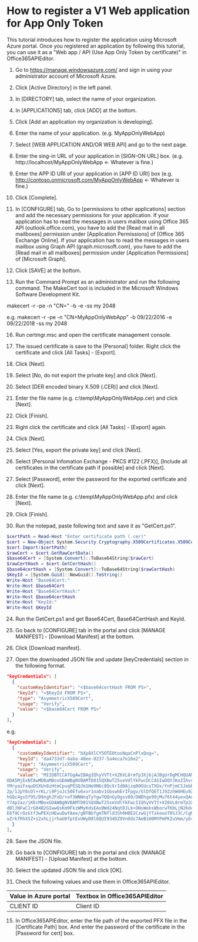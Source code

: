 # How to register a V1 Web application for App Only Token

This tutorial introduces how to register the application using Microsoft Azure portal.
Once you registered an application by following this tutorial, you can use it as a "Web app / API (Use App Only Token by certificate)" in Office365APIEditor.

1. Go to https://manage.windowsazure.com/ and sign in using your administrator account of Microsoft Azure.

2. Click [Active Directory] in the left panel.

3. In [DIRECTORY] tab, select the name of your organization.

4. In [APPLICATIONS] tab, click [ADD] at the bottom.

5. Click [Add an application my organization is developing].

6. Enter the name of your application. (e.g. MyAppOnlyWebApp)

7. Select [WEB APPLICATION AND/OR WEB API] and go to the next page.

8. Enter the sing-in URL of your application in [SIGN-ON URL] box. (e.g. http://localhost/MyAppOnlyWebApp <- Whatever is fine.)

9. Enter the APP ID URI of your application in [APP ID URI] box (e.g. http://contoso.onmicrosoft.com/MyAppOnlyWebApp <- Whatever is fine.)

10. Click [Complete].

11. In [CONFIGURE] tab, Go to [permissions to other applications] section and add the necessary permissions for your application.
If your application has to read the messages in users mailbox using Office 365 API (outlook.office.com), you have to add the [Read mail in all mailboxes] permission under [Application Permissions] of [Office 365 Exchange Online].
If your application has to read the messages in users mailbox using Graph API (graph.microsoft.com), you have to add the [Read mail in all mailboxes] permission under [Application Permissions] of [Microsoft Graph].

13. Click [SAVE] at the bottom.

15. Run the Command Prompt as an administrator and run the following command. The MakeCert tool is included in the Microsoft Windows Software Development Kit.

  makecert -r -pe -n "CN=<Subject Name>" -b <Start date> -e <End date> -ss my 2048
  
  e.g. makecert -r -pe -n "CN=MyAppOnlyWebApp" -b 09/22/2016 -e 09/22/2018 -ss my 2048

16. Run certmgr.msc and open the certificate management console.

17. The issued certificate is save to the [Personal] folder. Right click the certificate and click [All Tasks] - [Export].

18. Click [Next].

19. Select [No, do not export the private key] and click [Next].

20. Select [DER encoded binary X.509 (.CER)] and click [Next].

21. Enter the file name (e.g. c:\temp\MyAppOnlyWebApp.cer) and click [Next].

22. Click [Finish].

23. Right click the certificate and click [All Tasks] - [Export] again.

18. Click [Next].

19. Select [Yes, export the private key] and click [Next].

20. Select [Personal Infomation Exchange - PKCS #122 (.PFX)], [Include all certificates in the certificate path if possible] and click [Next].

21. Select [Password], enter the password for the exported certificate and click [Next].

21. Enter the file name (e.g. c:\temp\MyAppOnlyWebApp.pfx) and click [Next].

22. Click [Finish].

23. Run the notepad, paste following text and save it as "GetCert.ps1".

  ~~~powershell
$certPath = Read-Host "Enter certificate path (.cer)"
$cert = New-Object System.Security.Cryptography.X509Certificates.X509Certificate
$cert.Import($certPath)
$rawCert = $cert.GetRawCertData()
$base64Cert = [System.Convert]::ToBase64String($rawCert)
$rawCertHash = $cert.GetCertHash()
$base64certHash = [System.Convert]::ToBase64String($rawCertHash)
$KeyId = [System.Guid]::NewGuid().ToString()
Write-Host "Base64Cert:"
Write-Host $base64Cert
Write-Host "Base64CertHash:"
Write-Host $base64certHash
Write-Host "KeyId:"
Write-Host $KeyId
  ~~~

24. Run the GetCert.ps1 and get Base64Cert, Base64CertHash and KeyId.

25. Go back to [CONFIGURE] tab in the portal and click [MANAGE MANIFEST] - [Download Manifest] at the bottom.

26. Click [Download manifest].

27. Open the downloaded JSON file and update [keyCredentials] section in the following format.

  ~~~json
  "keyCredentials": [
    {
      "customKeyIdentifier": "<$base64certHash FROM PS>",
      "keyId": "<$KeyId FROM PS>",
      "type": "AsymmetricX509Cert",
      "usage": "Verify",
      "value": "<$base64Cert FROM PS>"
    }
  ],
  ~~~

  e.g.

  ~~~json
  "keyCredentials": [
    {
      "customKeyIdentifier": "bXp8XlCY5OTE0tosNqaCnPlxQog=",
      "keyId": "da4733d7-4aba-48ee-8237-5a4eca7e16e2",
      "type": "AsymmetricX509Cert",
      "usage": "Verify",
      "value": "MIIDBTCCAfGgAwIBAgIQhyVVTt+XZ6VL8rmTp3Xj6jAJBgUrDgMCHQUAMBoxGDAWBgNVBAMTD015QXBwT25seVdlYkFwcDAeFw0xNjA5MjExNTAwMDBaFw0x
ODA5MjExNTAwMDBaMBoxGDAWBgNVBAMTD015QXBwT25seVdlYkFwcDCCASIwDQYJKoZIhvcNAQEBBQADggEPADCCAQoCggEBAL+bLrvdIK1MSWbY31RIiNw0
YMryaiFxquDSXUn8zHtmCpuqPESQJm1HeON6c8QcXrId0Ajzq0OGUcxTXUx/YnPjmCSJebbgF0z+bzLuHY3LGD8i38T9lBmPcIJVSKFwv7Y4cY+PYwEUQ7h6
2p/1JpY8vDl+rKL/i9PjoJcS0Efu6xvr1oabv1GbswhErIFpgv/GlDfQET1J9ZzhW4HEu9ZfWAhIfcGj1VveHvXyojNat80SrJ81FX0RcKbQ7kz7dv0PJIei
hGQc4gs5f95/D9nghJFoD/+of3WNWnqTyYgw7QQnGyOgsv80/DWDhge99jMu76t44yexQAnYPXDGzk0CAwEAAaNPME0wSwYDVR0BBEQwQoAQf0PRCHlTDjVG
Y74p2az/jKEcMBoxGDAWBgNVBAMTD015QXBwT25seVdlYkFwcIIQhyVVTt+XZ6VL8rmTp3Xj6jAJBgUrDgMCHQUAA4IBAQAejRz2w1GecmDlVFFMgj/Sg4tB
dBlJNFwC1rG04B2GIwwQsKm9FkzWMyKdsEAxBWd24NqtDJLk+ONsWeksWborwTKbLjN26dc6YBP0AWCaUWYVASoLRW2NZ0MbvFfYaaxOgfRh75UCOGk0kr5p
E6f9CrOzGtf3wPEXcHEwuDwYAee/gNTBbfgmTNfld3Sh0H0E2CzwGjYTxkoooT0SJ3C/CgMV4GS8DaegeARKRFctGOP5MqHK1NhLr4GkjVKoRg3RhoKxKQWl
uZrkfRhX5Z+s2xhLjjrhaU8fptEvUWyD8l6QUI934DZ9VnOds7AeBiH0MYPmPKZuVmm/yE4WxFxR"
    }
  ],
  ~~~

28. Save the JSON file.

29. Go back to [CONFIGURE] tab in the portal and click [MANAGE MANIFEST] - [Upload Manifest] at the bottom.

30. Select the updated JSON file and click [OK].

14. Check the following values and use them in Office365APIEditor.

  | Value in Azure portal | Textbox in Office365APIEditor |  
  |:----------------------|-------------------------------|  
  |CLIENT ID              |Client ID                      |  

15. In Office365APIEditor, enter the file path of the exported PFX file in the [Certificate Path] box. And enter the password of the certificate in the [Password for cert] box.